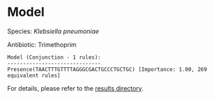 
# Model

Species: *Klebsiella pneumoniae*

Antibiotic: Trimethoprim

```
Model (Conjunction - 1 rules):
------------------------------
Presence(TAACTTTGTTTTAGGGCGACTGCCCTGCTGC) [Importance: 1.00, 269 equivalent rules]

```

For details, please refer to the [results directory](../../../../../results/scm_b/klebsiella%20pneumoniae/trimethoprim/repeat_8/).

